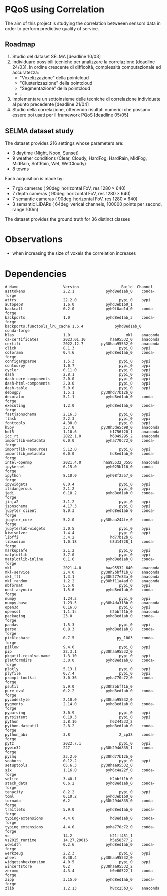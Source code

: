 # PQoS using Correlation
The aim of this project is studying the correlation betweeen sensors data in order to perform predictive quality of service.

## Roadmap
1. Studio del dataset SELMA [deadline 10/03] 
2. Individuare possibili tecniche per analizzare la correlazione [deadline 24/03].
 In ordine crescente di difficoltà, complessità computazionale ed accuratezza:
    - "Voxelizzazione" della pointcloud
    - "Clusterizzazione" della pointcloud
    - "Segmentazione" della pointcloud
    - …
4. Implementare un sottoinsieme delle tecniche di correlazione individuate al punto precedente [deadline 21/04]
5. Studio della correlazione, ottenendo risultati numerici che possano essere poi usati per il framework PQoS [deadline 05/05]

## SELMA dataset study

The dataset provides 216 settings whose parameters are:
- 3 daytime (Night, Noon, Sunset)
- 9 weather conditions (Clear, Cloudy, HardFog, HardRain, MidFog, MidRain, SoftRain, Wet, WetCloudy)
- 8 towns

Each acquisition is made by:
- 7 rgb cameras ( $90\deg$ horizontal FoV, res $1280 \times 640$)
- 7 depth cameras ( $90\deg$ horizontal FoV, res $1280 \times 640$)
- 7 semantic cameras ( $90\deg$ horizontal FoV, res $1280 \times 640$)
- 3 semantic LiDARs ( $64\deg$ verical channels, $100 000$ points per second, range $100\mathsf{m}$)

The dataset provides the ground truth for $36$ distinct classes 

# Observations
- when increasing the size of voxels the correlation increases

# Dependencies
    # Name                    Version                   Build  Channel
    asttokens                 2.2.1              pyhd8ed1ab_0    conda-forge
    attrs                     22.2.0                   pypi_0    pypi
    autopep8                  1.6.0              pyhd3eb1b0_1
    backcall                  0.2.0              pyh9f0ad1d_0    conda-forge
    backports                 1.0                pyhd8ed1ab_3    conda-forge
    backports.functools_lru_cache 1.6.4              pyhd8ed1ab_0    conda-forge
    blas                      1.0                         mkl    anaconda
    ca-certificates           2023.01.10           haa95532_0    anaconda
    certifi                   2022.12.7        py38haa95532_0    anaconda
    click                     8.1.3                    pypi_0    pypi
    colorama                  0.4.6              pyhd8ed1ab_0    conda-forge
    configargparse            1.5.3                    pypi_0    pypi
    contourpy                 1.0.7                    pypi_0    pypi
    cycler                    0.11.0                   pypi_0    pypi
    dash                      2.8.1                    pypi_0    pypi
    dash-core-components      2.0.0                    pypi_0    pypi
    dash-html-components      2.0.0                    pypi_0    pypi
    dash-table                5.0.0                    pypi_0    pypi
    debugpy                   1.5.1            py38hd77b12b_0
    decorator                 5.1.1              pyhd8ed1ab_0    conda-forge
    executing                 1.2.0              pyhd8ed1ab_0    conda-forge
    fastjsonschema            2.16.3                   pypi_0    pypi
    flask                     2.2.3                    pypi_0    pypi
    fonttools                 4.38.0                   pypi_0    pypi
    h5py                      3.7.0            py38h3de5c98_0    anaconda
    hdf5                      1.10.6               h1756f20_1    anaconda
    icc_rt                    2022.1.0             h6049295_2    anaconda
    importlib-metadata        6.0.0              pyha770c72_0    conda-forge
    importlib-resources       5.12.0                   pypi_0    pypi
    importlib_metadata        6.0.0                hd8ed1ab_0    conda-forge
    intel-openmp              2021.4.0          haa95532_3556    anaconda
    ipykernel                 6.15.0             pyh025b116_0    conda-forge
    ipython                   8.10.0             pyh08f2357_0    conda-forge
    ipywidgets                8.0.4                    pypi_0    pypi
    itsdangerous              2.1.2                    pypi_0    pypi
    jedi                      0.18.2             pyhd8ed1ab_0    conda-forge
    jinja2                    3.1.2                    pypi_0    pypi
    jsonschema                4.17.3                   pypi_0    pypi
    jupyter_client            8.0.3              pyhd8ed1ab_0    conda-forge
    jupyter_core              5.2.0            py38haa244fe_0    conda-forge
    jupyterlab-widgets        3.0.5                    pypi_0    pypi
    kiwisolver                1.4.4                    pypi_0    pypi
    libffi                    3.4.2                hd77b12b_6
    libsodium                 1.0.18               h8d14728_1    conda-forge
    markupsafe                2.1.2                    pypi_0    pypi
    matplotlib                3.7.0                    pypi_0    pypi
    matplotlib-inline         0.1.6              pyhd8ed1ab_0    conda-forge
    mkl                       2021.4.0           haa95532_640    anaconda
    mkl-service               2.4.0            py38h2bbff1b_0    anaconda
    mkl_fft                   1.3.1            py38h277e83a_0    anaconda
    mkl_random                1.2.2            py38hf11a4ad_0    anaconda
    nbformat                  5.5.0                    pypi_0    pypi
    nest-asyncio              1.5.6              pyhd8ed1ab_0    conda-forge
    numpy                     1.24.2                   pypi_0    pypi
    numpy-base                1.23.5           py38h4da318b_0    anaconda
    open3d                    0.16.0                   pypi_0    pypi
    openssl                   1.1.1s               h2bbff1b_0    anaconda
    packaging                 23.0               pyhd8ed1ab_0    conda-forge
    pandas                    1.5.3                    pypi_0    pypi
    parso                     0.8.3              pyhd8ed1ab_0    conda-forge
    pickleshare               0.7.5                   py_1003    conda-forge
    pillow                    9.4.0                    pypi_0    pypi
    pip                       22.3.1           py38haa95532_0
    pkgutil-resolve-name      1.3.10                   pypi_0    pypi
    platformdirs              3.0.0              pyhd8ed1ab_0    conda-forge
    plotly                    5.13.1                   pypi_0    pypi
    plyfile                   0.7.4                    pypi_0    pypi
    prompt-toolkit            3.0.36             pyha770c72_0    conda-forge
    psutil                    5.9.0            py38h2bbff1b_0
    pure_eval                 0.2.2              pyhd8ed1ab_0    conda-forge
    pycodestyle               2.10.0           py38haa95532_0
    pygments                  2.14.0             pyhd8ed1ab_0    conda-forge
    pyparsing                 3.0.9                    pypi_0    pypi
    pyrsistent                0.19.3                   pypi_0    pypi
    python                    3.8.16               h6244533_2
    python-dateutil           2.8.2              pyhd8ed1ab_0    conda-forge
    python_abi                3.8                      2_cp38    conda-forge
    pytz                      2022.7.1                 pypi_0    pypi
    pywin32                   227              py38h294d835_1    conda-forge
    pyzmq                     23.2.0           py38hd77b12b_0
    seaborn                   0.12.2                   pypi_0    pypi
    setuptools                65.6.3           py38haa95532_0
    six                       1.16.0             pyh6c4a22f_0    conda-forge
    sqlite                    3.40.1               h2bbff1b_0
    stack_data                0.6.2              pyhd8ed1ab_0    conda-forge
    tenacity                  8.2.2                    pypi_0    pypi
    toml                      0.10.2             pyhd3eb1b0_0
    tornado                   6.2              py38h294d835_0    conda-forge
    traitlets                 5.9.0              pyhd8ed1ab_0    conda-forge
    typing-extensions         4.4.0                hd8ed1ab_0    conda-forge
    typing_extensions         4.4.0              pyha770c72_0    conda-forge
    vc                        14.2                 h21ff451_1
    vs2015_runtime            14.27.29016          h5e58377_2
    wcwidth                   0.2.6              pyhd8ed1ab_0    conda-forge
    werkzeug                  2.2.3                    pypi_0    pypi
    wheel                     0.38.4           py38haa95532_0
    widgetsnbextension        4.0.5                    pypi_0    pypi
    wincertstore              0.2              py38haa95532_2
    zeromq                    4.3.4                h0e60522_1    conda-forge
    zipp                      3.15.0             pyhd8ed1ab_0    conda-forge
    zlib                      1.2.13               h8cc25b3_0    anaconda